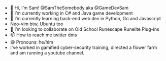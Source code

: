 - 👋 Hi, I’m Sam! @SamTheSomebody aka @GameDevSam
- 👀 I’m currently working in C# and Java game development
- 🌱 I’m currently learning back-end web dev in Python, Go and Javascript
- Neo-vim btw, Ubuntu too
- 💞️ I’m looking to collaborate on Old School Runescape Runelite Plug-ins
- 📫 How to reach me twitter dms
- 😄 Pronouns: he/him
- I've worked in gamified cyber-security training, directed a flower farm and am running a youtube channel.
